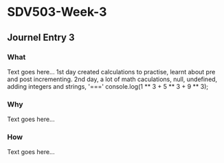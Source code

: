 # SDV503-Week-3

## Journel Entry 3

### What

Text goes here... 1st day created calculations to practise, learnt about pre and post incrementing.
2nd day, a lot of math caculations, null, undefined, adding integers and strings, '==='
console.log(1 ** 3 + 5 ** 3 + 9 \*\* 3);

### Why

Text goes here...

### How

Text goes here...
